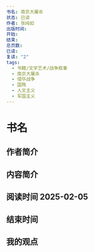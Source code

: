 ```yaml
---
书名: 南京大屠杀
状态: 已读
作者: 张纯如
出版时间: 
开始: 
结束: 
总页数: 
已读: 
复读: "2"
tags:
  - 书籍/文学艺术/战争叙事
  - 南京大屠杀
  - 侵华战争
  - 国殇
  - 人文主义
  - 军国主义
---
```


# 书名
## 作者简介
## 内容简介
## 阅读时间 2025-02-05
## 结束时间
## 我的观点
